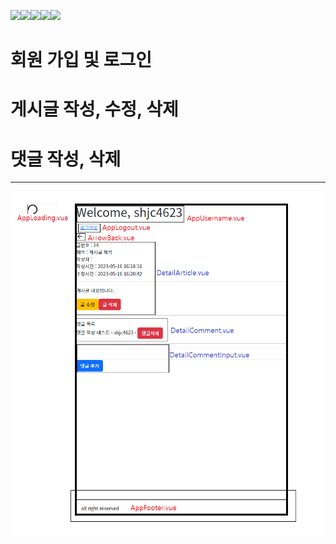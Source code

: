 <img src="https://img.shields.io/badge/html5-E34F26?style=for-the-badge&logo=html5&logoColor=white"><img src="https://img.shields.io/badge/CSS3-1572B6?style=for-the-badge&logo=CSS3&logoColor=white"><img src="https://img.shields.io/badge/javascript-F7DF1E?style=for-the-badge&logo=javascript&logoColor=white"><img src="https://img.shields.io/badge/vue.js-4FC08D?style=for-the-badge&logo=vue.js&logoColor=white"><img src="https://img.shields.io/badge/Django-092E20?style=for-the-badge&logo=django&logoColor=white">

# 회원 가입 및 로그인
# 게시글 작성, 수정, 삭제
# 댓글 작성, 삭제

---

<img src="./view.png" />
